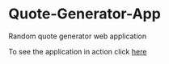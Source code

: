# Quote-Generator-App
Random quote generator web application

To see the application in action click <a href="https://codepen.io/csimmons155/full/GqRdza/">here</a>
